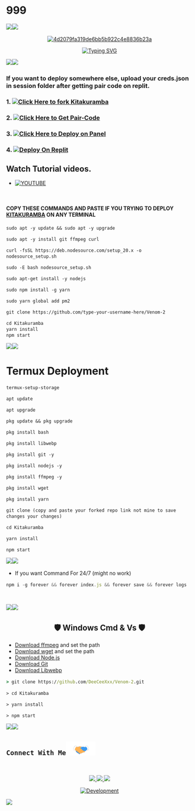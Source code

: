 # 999
   <a><img src='https://i.imgur.com/LyHic3i.gif'/></a><a><img src='https://i.imgur.com/LyHic3i.gif'/></a>
<p align="center">
<a href="https://ibb.co/6Bs6Tjm"><img src="https://i.ibb.co/DpK3v0t/4d2079fa319de6bb5b922c4e8836b23a.jpg" alt="4d2079fa319de6bb5b922c4e8836b23a" border="0"></a> 
<p align="center">
  <a href="https://git.io/typing-svg"><img src="https://readme-typing-svg.demolab.com?font=EB+Garamond&weight=800&size=28&duration=4000&pause=1000&random=false&width=435&lines=+_____UTAKOMA_____;WHATSAPP+CRASH+x+BUG+BOT;DEVELOPED+BY+COLLOME;RELEASE+DATE+21%2F6%2F2024." alt="Typing SVG" /></a>
</p>
<a><img src='https://i.imgur.com/LyHic3i.gif'/></a><a><img src='https://i.imgur.com/LyHic3i.gif'/></a>

### If you want to deploy somewhere else, upload your creds.json in session folder after getting pair code on replit. 

### 1. <a href="https://github.com/Collomeknec/kitakuramba-bug-bot/fork"><img src="https://img.shields.io/badge/FORK-blue" alt="Click Here to fork Kitakuramba" width="70"></a>
### 2. <a href="https://replit.com/@davidcyrilx2005/Xeon-PairCode-1"><img src="https://img.shields.io/badge/PAIR_CODE-red" alt="Click Here to Get Pair-Code" width="90"></a>
### 3. <a href="https://pylexnodes.net"><img src="https://img.shields.io/badge/DEPLOY ON PANEL-black" alt="Click Here to Deploy on Panel" width="120"></a>
### 4. <a href='https://replit.com/github/Deeceexxx/Venom-2' target="_blank"><img alt='Deploy On Replit' src='https://img.shields.io/badge/-Deploy On Replit-red?style=for-the-badge&logo=replit&logoColor=white'/></a>
## Watch Tutorial videos.
* [![YOUTUBE](https://img.shields.io/badge/HOW_TO_DEPLOY-red?style=for-the-badge&logo=youtube&logoColor=white)](https://youtu.be/ffur7K3PqkM?si=J1dsdRa2qgAznUaG)


</br>

#### COPY THESE COMMANDS AND PASTE IF YOU TRYING TO DEPLOY [KITAKURAMBA](https://github.com/DeeCeeXxx/Venom-2) ON ANY TERMINAL
```
sudo apt -y update && sudo apt -y upgrade
```
```
sudo apt -y install git ffmpeg curl
```
```
curl -fsSL https://deb.nodesource.com/setup_20.x -o nodesource_setup.sh
```
```
sudo -E bash nodesource_setup.sh
```
```
sudo apt-get install -y nodejs
```
```
sudo npm install -g yarn
```
```
sudo yarn global add pm2
```
```
git clone https://github.com/type-your-username-here/Venom-2
```
```
cd Kitakuramba
yarn install 
npm start
```
 

<a><img src='https://i.imgur.com/LyHic3i.gif'/></a><a><img src='https://i.imgur.com/LyHic3i.gif'/></a>
# Termux Deployment
```
termux-setup-storage
```
```
apt update
```
```
apt upgrade
```
```
pkg update && pkg upgrade
```
```
pkg install bash
```
```
pkg install libwebp
```
```
pkg install git -y
```
```
pkg install nodejs -y
```
```
pkg install ffmpeg -y 
```
```
pkg install wget
```
```
pkg install yarn
```
```
git clone (copy and paste your forked repo link not mine to save changes your changes) 
```
```
cd Kitakuramba
```
```
yarn install
```
```
npm start
```
<a><img src='https://i.imgur.com/LyHic3i.gif'/></a><a><img src='https://i.imgur.com/LyHic3i.gif'/></a>
- If you want Command For 24/7 (might no work) 
```js
npm i -g forever && forever index.js && forever save && forever logs
```
<br>

<a><img src='https://i.imgur.com/LyHic3i.gif'/></a><a><img src='https://i.imgur.com/LyHic3i.gif'/></a>
<br>
<h2 align="center"> 🛡️ Windows Cmd & Vs 🛡️ </h2>

- [Download ffmpeg](https://ffmpeg.org/download.html#build-windows) and set the path
- [Download wget](https://eternallybored.org/misc/wget/releases/) and set the path
- [Download Node.js](https://nodejs.org/en/download/)
- [Download Git](https://git-scm.com/downloads)
- [Download Libwebp](https://developers.google.com/speed/webp/download)

```cmd
> git clone https://github.com/DeeCeeXxx/Venom-2.git
```
```
> cd Kitakuramba
```
```
> yarn install
```
```
> npm start
```
<a><img src='https://i.imgur.com/LyHic3i.gif'/></a><a><img src='https://i.imgur.com/LyHic3i.gif'/></a>

## ```Connect With Me```<img src="https://github.com/0xAbdulKhalid/0xAbdulKhalid/raw/main/assets/mdImages/handshake.gif" width ="80"></h1> 
 <br> 
<p align="center">
<a href="https://wa.me/254748895682"><img src="https://img.shields.io/badge/Contact Collome-25D366?style=for-the-badge&logo=whatsapp&logoColor=white" />
<a href="https://whatsapp.com/channel/0029VagJS3S0LKZJzeN30G0G"><img src="https://img.shields.io/badge/Join Official Channel-25D366?style=for-the-badge&logo=whatsapp&logoColor=white" />
<a href="https://youtube.com/@gaming_menance?si=0NERaAPM7Ewwfug0"><img src="https://img.shields.io/badge/Subscribe-ff0000?style=for-the-badge&logo=youtube&logoColor=ff000000&link=https://youtube.com/@gaming_menance?si=0NERaAPM7Ewwfug0" /><br>
<p align="center">
<img alt="Development" width="250" src="https://media2.giphy.com/media/W9tBvzTXkQopi/giphy.gif?cid=6c09b952xu6syi1fyqfyc04wcfk0qvqe8fd7sop136zxfjyn&ep=v1_internal_gif_by_id&rid=giphy.gif&ct=g" /> </p>
<a><img src='https://i.imgur.com/LyHic3i.gif'/></a><a>

 
